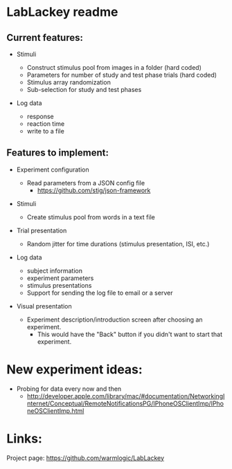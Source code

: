 LabLackey readme
====

Current features:
----

- Stimuli
  - Construct stimulus pool from images in a folder (hard coded)
  - Parameters for number of study and test phase trials (hard coded)
  - Stimulus array randomization
  - Sub-selection for study and test phases

- Log data
  - response
  - reaction time
  - write to a file


Features to implement:
----

- Experiment configuration
  - Read parameters from a JSON config file
    - https://github.com/stig/json-framework

- Stimuli
  - Create stimulus pool from words in a text file

- Trial presentation
  - Random jitter for time durations (stimulus presentation, ISI, etc.)

- Log data
  - subject information
  - experiment parameters
  - stimulus presentations
  - Support for sending the log file to email or a server

- Visual presentation
  - Experiment description/introduction screen after choosing an experiment.
    - This would have the "Back" button if you didn't want to start that experiment.


New experiment ideas:
====

- Probing for data every now and then
  - http://developer.apple.com/library/mac/#documentation/NetworkingInternet/Conceptual/RemoteNotificationsPG/IPhoneOSClientImp/IPhoneOSClientImp.html

Links:
====

Project page: https://github.com/warmlogic/LabLackey
